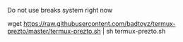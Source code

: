Do not use breaks system right now

wget https://raw.githubusercontent.com/badtoyz/termux-prezto/master/termux-prezto.sh | sh termux-prezto.sh
